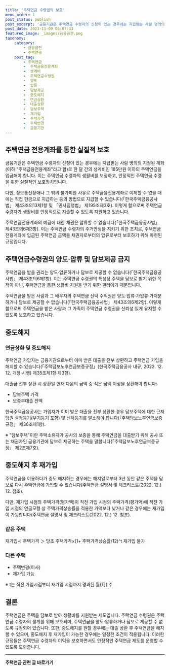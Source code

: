 ```yaml
---
title: '주택연금 수령권의 보호'
menu_order: 1
post_status: publish
post_excerpt: '금융기관은 주택연금 수령자의 신청이 있는 경우에는 지급받는 사람 명의의 지정된 계좌 이하  주택금융전용계좌 라고 함 로 한 달 간의 생계비인 185만원 이하의 주택연금을 입금해야 합니다. 이는 주택연금 수령자의 생활비를 보장하고, 안정적인 주택연금 수령을 위한 실질적인 보호장치입니다.'
post_date: 2023-11-09 05:07:33
featured_image: _images/금융금전.png
taxonomy:
    category:
        - 금융금전
        - 주택연금
    post_tag:
        - 주택연금
        -  주택금융전용계좌
        -  생계비
        -  주택연금수령권
        -  양도
        -  압류
        -  담보제공
        -  중도해지
        -  연금상환
        -  대출상환
        -  담보주택
        -  재가입
        -  주택가격
        -  주택변경
        -  금융기관
---
```



## 주택연금 전용계좌를 통한 실질적 보호

금융기관은 주택연금 수령자의 신청이 있는 경우에는 지급받는 사람 명의의 지정된 계좌(이하 "주택금융전용계좌"라고 함)로 한 달 간의 생계비인 185만원 이하의 주택연금을 입금해야 합니다. 이는 주택연금 수령자의 생활비를 보장하고, 안정적인 주택연금 수령을 위한 실질적인 보호장치입니다.

다만, 정보통신장애나 그 밖의 불가피한 사유로 주택금융전용계좌로 이체할 수 없을 때에는 직접 현금으로 지급하는 등의 방법으로 지급할 수 있습니다(「한국주택금융공사법」 제43조의13제1항 및 「민사집행법」 제195조제3호). 이렇게 함으로써 주택연금 수령자가 생활비를 안정적으로 지출할 수 있도록 지원하고 있습니다.

주택연금전용계좌의 예금에 대한 채권은 압류할 수 없습니다(「한국주택금융공사법」 제43조의6제3항). 이는 주택연금 수령자의 주거안정을 지키기 위한 조치로, 주택연금 전용계좌에 입금된 주택연금 금액을 채권자로부터의 압류로부터 보호하기 위해 마련된 규정입니다.

## 주택연금수령권의 양도·압류 및 담보제공 금지

주택연금을 받을 권리는 양도·압류하거나 담보로 제공할 수 없습니다(「한국주택금융공사법」 제43조의6제1항). 이는 주택연금 수령권의 특성상 주택을 담보로 받기 위한 목적이 아닌, 주택연금을 통한 생활비 지원을 받기 위한 권리이기 때문입니다.

주택연금을 받은 사람과 그 배우자의 주택연금 신탁 수익권은 양도·압류·가압류·가처분하거나 담보로 제공할 수 없습니다(「한국주택금융공사법」 제43조의6제2항). 이렇게 함으로써 주택연금을 받은 사람과 그 가족이 주택연금 수령권을 신뢰성 있게 유지할 수 있도록 보호하고 있습니다.

## 중도해지

### 연금상환 및 중도해지

주택연금 가입자는 금융기관으로부터 이미 받은 대출을 전부 상환하고 주택연금 가입을 해지할 수 있습니다(「주택담보노후연금보증규정」(한국주택금융공사 내규, 2022. 12. 12. 개정·시행) 제35조제1항·제3항). 

대출금 전부 상환 시 상환일 현재 다음의 금액 중 적은 금액 이상을 상환해야 합니다:
- 담보주택 가격
- 보증부대출 잔액

한국주택금융공사는 가입자가 이미 받은 대출을 전부 상환한 경우 담보주택에 대한 근저당권 설정등기(부기등기 포함) 및 신탁등기를 말소해야 합니다(「주택담보노후연금보증규정」 제36조제1항).

※ "담보주택"이란 주택소유자가 공사의 보증을 통해 주택연금을 대출받기 위해 공사 또는 채권자인 금융기관에 담보로 제공하는 주택을 말합니다(「주택담보노후연금보증규정」 제2조제7호).

## 중도해지 후 재가입

주택연금을 이용하다가 중도 해지하는 경우에는 해지일로부터 3년 동안 같은 주택을 담보로 다시 주택연금에 가입할 수 없습니다(주택연금 설명서 및 체크리스트(2022. 12.) 12. 참조). 

다만, 재가입 시점의 주택가격(평가액)이 직전 가입 시점의 주택가격(평가액)에 직전 가입 시점의 연금모형 상 주택가격상승률을 적용한 가액보다 낮거나 같은 경우에는 재가입이 가능합니다(주택연금 설명서 및 체크리스트(2022. 12.) 12. 참조).

### 같은 주택

재가입시 주택가격 ＞ 당초 주택가격×(1+ 주택가격상승률/12)^t
재가입 불가

### 다른 주택

- 주택변경(이사)
- 재가입 가능

※ t는 직전 가입시점부터 재가입 시점까지 경과된 월(月) 수

## 결론

주택연금은 주택을 담보로 받아 생활비를 지원받는 제도입니다. 주택연금 수령권은 주택연금 수령자의 생계를 위해 보호되며, 주택연금을 양도·압류하거나 담보로 제공할 수 없도록 규정되어 있습니다. 또한, 중도해지를 원할 경우에는 대출 상환 후 주택연금을 해지할 수 있으며, 중도해지 후 재가입이 가능한 경우에는 일정한 조건이 적용됩니다. 이러한 규정들은 주택연금 수령자의 이익을 보호하면서도 안정적인 주택연금 제도를 운영할 수 있도록 도와줍니다.
<!-- wp:separator -->
<hr class="wp-block-separator has-alpha-channel-opacity"/>
<!-- /wp:separator -->

<!-- wp:group {"backgroundColor":"base","layout":{"type":"constrained"}} -->
<div class="wp-block-group has-base-background-color has-background"><!-- wp:paragraph {"align":"center","fontSize":"medium"} -->
<p class="has-text-align-center has-large-font-size"><strong>주택연금 관련 글 바로가기</strong></p>
<!-- /wp:paragraph -->


<!-- wp:latest-posts
{"categories":[{"id":14528,"count":19,"description":"","link":"https://uknowlaw.com/category/%ec%a3%bc%ed%83%9d%ec%97%b0%ea%b8%88/","name":"주택연금","slug":"주택연금","taxonomy":"category","parent":0,"meta":[],"_links":{"self":[{"href":"https://uknowlaw.com/wp-json/wp/v2/categories/14528"}],"collection":[{"href":"https://uknowlaw.com/wp-json/wp/v2/categories"}],"about":[{"href":"https://uknowlaw.com/wp-json/wp/v2/taxonomies/category"}],"wp:post_type":[{"href":"https://uknowlaw.com/wp-json/wp/v2/posts?categories=14528"}],"curies":[{"name":"wp","href":"https://api.w.org/{rel}","templated":true}]}}],"postsToShow":100,"excerptLength":28,"postLayout":"grid","columns":2,"featuredImageAlign":"left","featuredImageSizeSlug":"large","fontSize":"small"} /--></div>
<!-- /wp:group -->